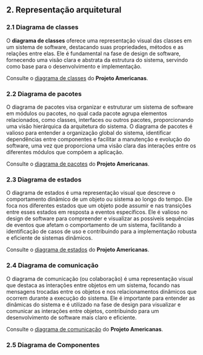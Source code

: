 ## 2. Representação arquitetural
### 2.1 Diagrama de classes
O **diagrama de classes** oferece uma representação visual das classes em um sistema de software, destacando suas propriedades, métodos e as relações entre elas. Ele é fundamental na fase de design de software, fornecendo uma visão clara e abstrata da estrutura do sistema, servindo como base para o desenvolvimento e implementação.

Consulte o [diagrama de classes](../Modelagem/Estaticos/classes.md) do **Projeto Americanas**.

### 2.2 Diagrama de pacotes
O diagrama de pacotes visa organizar e estruturar um sistema de software em módulos ou pacotes, no qual cada pacote agrupa elementos relacionados, como classes, interfaces ou outros pacotes, proporcionando uma visão hierárquica da arquitetura do sistema. O diagrama de pacotes é valioso para entender a organização global do sistema, identificar dependências entre componentes e facilitar a manutenção e evolução do software, uma vez que proporciona uma visão clara das interações entre os diferentes módulos que compõem a aplicação.

Consulte o [diagrama de pacotes](../Modelagem/Estaticos/pacotes.md) do **Projeto Americanas**.

### 2.3 Diagrama de estados
O diagrama de estados é uma representação visual que descreve o comportamento dinâmico de um objeto ou sistema ao longo do tempo. Ele foca nos diferentes estados que um objeto pode assumir e nas transições entre esses estados em resposta a eventos específicos. Ele é valioso no design de software para compreender e visualizar as possíveis sequências de eventos que afetam o comportamento de um sistema, facilitando a identificação de casos de uso e contribuindo para a implementação robusta e eficiente de sistemas dinâmicos.

Consulte o [diagrama de estados](../Modelagem/Dinamicos/estados.md) do **Projeto Americanas**.

### 2.4 Diagrama de comunicação
O diagrama de comunicação (ou colaboração) é uma representação visual que destaca as interações entre objetos em um sistema, focando nas mensagens trocadas entre os objetos e nos relacionamentos dinâmicos que ocorrem durante a execução do sistema. Ele é importante para entender as dinâmicas do sistema e é utilizado na fase de design para visualizar e comunicar as interações entre objetos, contribuindo para um desenvolvimento de software mais claro e eficiente.

Consulte o [diagrama de comunicação](../Modelagem/Dinamicos/comunicacao.md) do **Projeto Americanas**.

### 2.5 Diagrama de Componentes
